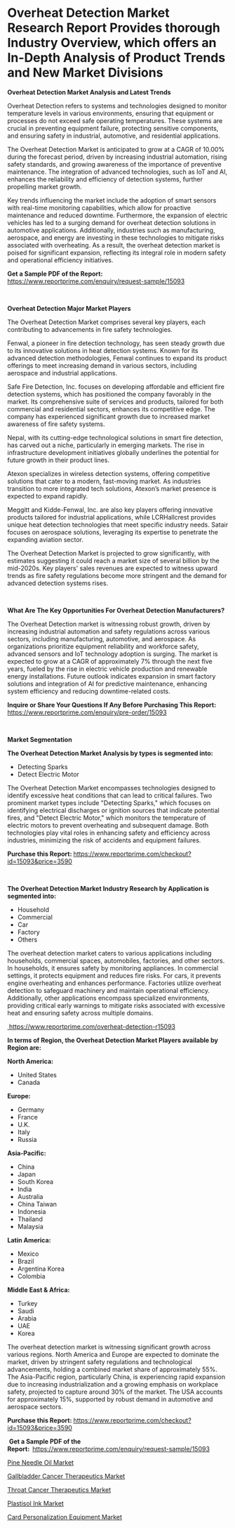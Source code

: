 <p><h1>Overheat Detection Market Research Report Provides thorough Industry Overview, which offers an In-Depth Analysis of Product Trends and New Market Divisions</h1></p><p><strong>Overheat Detection Market Analysis and Latest Trends</strong></p>
<p><p>Overheat Detection refers to systems and technologies designed to monitor temperature levels in various environments, ensuring that equipment or processes do not exceed safe operating temperatures. These systems are crucial in preventing equipment failure, protecting sensitive components, and ensuring safety in industrial, automotive, and residential applications.</p><p>The Overheat Detection Market is anticipated to grow at a CAGR of 10.00% during the forecast period, driven by increasing industrial automation, rising safety standards, and growing awareness of the importance of preventive maintenance. The integration of advanced technologies, such as IoT and AI, enhances the reliability and efficiency of detection systems, further propelling market growth. </p><p>Key trends influencing the market include the adoption of smart sensors with real-time monitoring capabilities, which allow for proactive maintenance and reduced downtime. Furthermore, the expansion of electric vehicles has led to a surging demand for overheat detection solutions in automotive applications. Additionally, industries such as manufacturing, aerospace, and energy are investing in these technologies to mitigate risks associated with overheating. As a result, the overheat detection market is poised for significant expansion, reflecting its integral role in modern safety and operational efficiency initiatives.</p></p>
<p><strong>Get a Sample PDF of the Report:&nbsp;</strong> <a href="https://www.reportprime.com/enquiry/request-sample/15093?utm_campaign=115&utm_medium=2&utm_source=Github&utm_content=ia&utm_term=25122024&utm_id=overheat-detection">https://www.reportprime.com/enquiry/request-sample/15093</a></p>
<p>&nbsp;</p>
<p><strong>Overheat Detection Major Market Players</strong></p>
<p><p>The Overheat Detection Market comprises several key players, each contributing to advancements in fire safety technologies. </p><p>Fenwal, a pioneer in fire detection technology, has seen steady growth due to its innovative solutions in heat detection systems. Known for its advanced detection methodologies, Fenwal continues to expand its product offerings to meet increasing demand in various sectors, including aerospace and industrial applications.</p><p>Safe Fire Detection, Inc. focuses on developing affordable and efficient fire detection systems, which has positioned the company favorably in the market. Its comprehensive suite of services and products, tailored for both commercial and residential sectors, enhances its competitive edge. The company has experienced significant growth due to increased market awareness of fire safety systems.</p><p>Nepal, with its cutting-edge technological solutions in smart fire detection, has carved out a niche, particularly in emerging markets. The rise in infrastructure development initiatives globally underlines the potential for future growth in their product lines.</p><p>Atexon specializes in wireless detection systems, offering competitive solutions that cater to a modern, fast-moving market. As industries transition to more integrated tech solutions, Atexon’s market presence is expected to expand rapidly.</p><p>Meggitt and Kidde-Fenwal, Inc. are also key players offering innovative products tailored for industrial applications, while LCRHallcrest provides unique heat detection technologies that meet specific industry needs. Satair focuses on aerospace solutions, leveraging its expertise to penetrate the expanding aviation sector.</p><p>The Overheat Detection Market is projected to grow significantly, with estimates suggesting it could reach a market size of several billion by the mid-2020s. Key players' sales revenues are expected to witness upward trends as fire safety regulations become more stringent and the demand for advanced detection systems rises.</p></p>
<p>&nbsp;</p>
<p><strong>What Are The Key Opportunities For Overheat Detection Manufacturers?</strong></p>
<p><p>The Overheat Detection market is witnessing robust growth, driven by increasing industrial automation and safety regulations across various sectors, including manufacturing, automotive, and aerospace. As organizations prioritize equipment reliability and workforce safety, advanced sensors and IoT technology adoption is surging. The market is expected to grow at a CAGR of approximately 7% through the next five years, fueled by the rise in electric vehicle production and renewable energy installations. Future outlook indicates expansion in smart factory solutions and integration of AI for predictive maintenance, enhancing system efficiency and reducing downtime-related costs.</p></p>
<p><strong>Inquire or Share Your Questions If Any Before Purchasing This Report:</strong> <a href="https://www.reportprime.com/enquiry/pre-order/15093?utm_campaign=115&utm_medium=2&utm_source=Github&utm_content=ia&utm_term=25122024&utm_id=overheat-detection">https://www.reportprime.com/enquiry/pre-order/15093</a></p>
<p>&nbsp;</p>
<p><strong>Market Segmentation</strong></p>
<p><strong>The Overheat Detection Market Analysis by types is segmented into:</strong></p>
<p><ul><li>Detecting Sparks</li><li>Detect Electric Motor</li></ul></p>
<p><p>The Overheat Detection Market encompasses technologies designed to identify excessive heat conditions that can lead to critical failures. Two prominent market types include "Detecting Sparks," which focuses on identifying electrical discharges or ignition sources that indicate potential fires, and "Detect Electric Motor," which monitors the temperature of electric motors to prevent overheating and subsequent damage. Both technologies play vital roles in enhancing safety and efficiency across industries, minimizing the risk of accidents and equipment failures.</p></p>
<p><strong>Purchase this Report:&nbsp;</strong><a href="https://www.reportprime.com/checkout?id=15093&price=3590&utm_campaign=115&utm_medium=2&utm_source=Github&utm_content=ia&utm_term=25122024&utm_id=overheat-detection">https://www.reportprime.com/checkout?id=15093&price=3590</a></p>
<p>&nbsp;</p>
<p><strong>The Overheat Detection Market Industry Research by Application is segmented into:</strong></p>
<p><ul><li>Household</li><li>Commercial</li><li>Car</li><li>Factory</li><li>Others</li></ul></p>
<p><p>The overheat detection market caters to various applications including households, commercial spaces, automobiles, factories, and other sectors. In households, it ensures safety by monitoring appliances. In commercial settings, it protects equipment and reduces fire risks. For cars, it prevents engine overheating and enhances performance. Factories utilize overheat detection to safeguard machinery and maintain operational efficiency. Additionally, other applications encompass specialized environments, providing critical early warnings to mitigate risks associated with excessive heat and ensuring safety across multiple domains.</p></p>
<p><a href="https://www.reportprime.com/overheat-detection-r15093?utm_campaign=115&utm_medium=2&utm_source=Github&utm_content=ia&utm_term=25122024&utm_id=overheat-detection">&nbsp;https://www.reportprime.com/overheat-detection-r15093</a></p>
<p><strong>In terms of Region, the Overheat Detection Market Players available by Region are:</strong></p>
<p>
    <p> <strong> North America: </strong>
        <ul>
            <li>United States</li>
            <li>Canada</li>
        </ul>
        </p> 
    <p> <strong> Europe: </strong>
        <ul>
            <li>Germany</li>
            <li>France</li>
            <li>U.K.</li>
            <li>Italy</li>
            <li>Russia</li>
        </ul>
        </p> 
    <p> <strong> Asia-Pacific: </strong>
        <ul>
            <li>China</li>
            <li>Japan</li>
            <li>South Korea</li>
            <li>India</li>
            <li>Australia</li>
            <li>China Taiwan</li>
            <li>Indonesia</li>
            <li>Thailand</li>
            <li>Malaysia</li>
        </ul>
        </p> 
    <p> <strong> Latin America: </strong>
        <ul>
            <li>Mexico</li>
            <li>Brazil</li>
            <li>Argentina Korea</li>
            <li>Colombia</li>
        </ul>
        </p> 
    <p> <strong> Middle East & Africa: </strong>
        <ul>
            <li>Turkey</li>
            <li>Saudi</li>
            <li>Arabia</li>
            <li>UAE</li>
            <li>Korea</li>
        </ul>
    </p>
    </p>
<p><p>The overheat detection market is witnessing significant growth across various regions. North America and Europe are expected to dominate the market, driven by stringent safety regulations and technological advancements, holding a combined market share of approximately 55%. The Asia-Pacific region, particularly China, is experiencing rapid expansion due to increasing industrialization and a growing emphasis on workplace safety, projected to capture around 30% of the market. The USA accounts for approximately 15%, supported by robust demand in automotive and aerospace sectors.</p></p>
<p><strong>Purchase this Report: </strong><a href="https://www.reportprime.com/checkout?id=15093&price=3590&utm_campaign=115&utm_medium=2&utm_source=Github&utm_content=ia&utm_term=25122024&utm_id=overheat-detection">https://www.reportprime.com/checkout?id=15093&price=3590</a></p>
<p>&nbsp;<strong>Get a Sample PDF of the Report:&nbsp;&nbsp;</strong><a href="https://www.reportprime.com/enquiry/request-sample/15093?utm_campaign=115&utm_medium=2&utm_source=Github&utm_content=ia&utm_term=25122024&utm_id=overheat-detection">https://www.reportprime.com/enquiry/request-sample/15093</a></p>
<p><strong></strong></p>
<p><p><a href="https://www.linkedin.com/pulse/in-depth-pine-needle-oil-market-review-size-share-81cagr-growth-phjpf?utm_campaign=115&utm_medium=2&utm_source=Github&utm_content=ia&utm_term=25122024&utm_id=overheat-detection">Pine Needle Oil Market</a></p><p><a href="https://github.com/justalichtenberger/Market-Research-Report-List-1/blob/main/gallbladder-cancer-therapeutics-market.md?utm_campaign=115&utm_medium=2&utm_source=Github&utm_content=ia&utm_term=25122024&utm_id=overheat-detection">Gallbladder Cancer Therapeutics Market</a></p><p><a href="https://github.com/bensemilia864/Market-Research-Report-List-1/blob/main/throat-cancer-therapeutics-market.md?utm_campaign=115&utm_medium=2&utm_source=Github&utm_content=ia&utm_term=25122024&utm_id=overheat-detection">Throat Cancer Therapeutics Market</a></p><p><a href="https://www.linkedin.com/pulse/strategic-market-research-report-plastisol-ink-anticipated-el2nf?utm_campaign=115&utm_medium=2&utm_source=Github&utm_content=ia&utm_term=25122024&utm_id=overheat-detection">Plastisol Ink Market</a></p><p><a href="https://www.linkedin.com/pulse/card-personalization-equipment-market-dynamics-future-growth-jq3cc?utm_campaign=115&utm_medium=2&utm_source=Github&utm_content=ia&utm_term=25122024&utm_id=overheat-detection">Card Personalization Equipment Market</a></p></p>